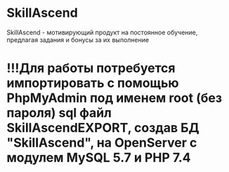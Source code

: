 # SkillAscend
SkillAscend - мотивирующий продукт на постоянное обучение, предлагая задания и бонусы за их выполнение

# !!!Для работы потребуется импортировать с помощью PhpMyAdmin под именем root (без пароля) sql файл SkillAscendEXPORT, создав БД "SkillAscend", на OpenServer с модулем MySQL 5.7 и PHP 7.4
